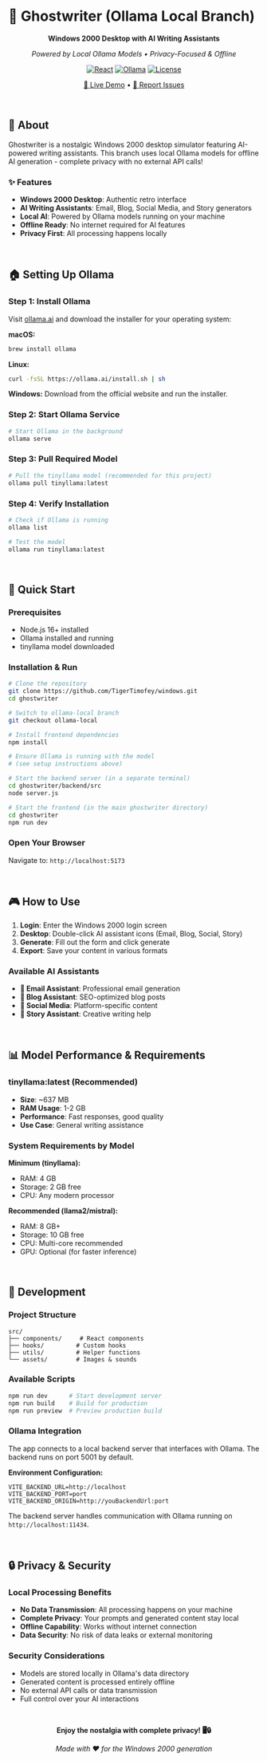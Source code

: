 # 🎯 Ghostwriter (Ollama Local Branch)

<div align="center">

**Windows 2000 Desktop with AI Writing Assistants**

*Powered by Local Ollama Models • Privacy-Focused & Offline*

[![React](https://img.shields.io/badge/React-19.1.1-blue.svg)](https://reactjs.org/)
[![Ollama](https://img.shields.io/badge/Ollama-Local-orange.svg)](https://ollama.ai/)
[![License](https://img.shields.io/badge/License-Private-red.svg)]()

[🚀 Live Demo](https://windows-lilac.vercel.app/) • [🐛 Report Issues](https://github.com/TigerTimofey/windows/issues)


</div>

<br/>

## 📖 About

Ghostwriter is a nostalgic Windows 2000 desktop simulator featuring AI-powered writing assistants. This branch uses local Ollama models for offline AI generation - complete privacy with no external API calls!

### ✨ Features
- **Windows 2000 Desktop**: Authentic retro interface
- **AI Writing Assistants**: Email, Blog, Social Media, and Story generators
- **Local AI**: Powered by Ollama models running on your machine
- **Offline Ready**: No internet required for AI features
- **Privacy First**: All processing happens locally

<br/>

## 🏠 Setting Up Ollama

### Step 1: Install Ollama
Visit [ollama.ai](https://ollama.ai/) and download the installer for your operating system:

**macOS:**
```bash
brew install ollama
```

**Linux:**
```bash
curl -fsSL https://ollama.ai/install.sh | sh
```

**Windows:**
Download from the official website and run the installer.

### Step 2: Start Ollama Service
```bash
# Start Ollama in the background
ollama serve
```

### Step 3: Pull Required Model
```bash
# Pull the tinyllama model (recommended for this project)
ollama pull tinyllama:latest

```

### Step 4: Verify Installation
```bash
# Check if Ollama is running
ollama list

# Test the model
ollama run tinyllama:latest
```

<br/>

## 🚀 Quick Start

### Prerequisites
- Node.js 16+ installed
- Ollama installed and running
- tinyllama model downloaded

### Installation & Run

```bash
# Clone the repository
git clone https://github.com/TigerTimofey/windows.git
cd ghostwriter

# Switch to ollama-local branch
git checkout ollama-local

# Install frontend dependencies
npm install

# Ensure Ollama is running with the model
# (see setup instructions above)

# Start the backend server (in a separate terminal)
cd ghostwriter/backend/src
node server.js

# Start the frontend (in the main ghostwriter directory)
cd ghostwriter
npm run dev
```

### Open Your Browser
Navigate to: `http://localhost:5173`

<br/>

## 🎮 How to Use

1. **Login**: Enter the Windows 2000 login screen
2. **Desktop**: Double-click AI assistant icons (Email, Blog, Social, Story)
3. **Generate**: Fill out the form and click generate
4. **Export**: Save your content in various formats

### Available AI Assistants
- **📧 Email Assistant**: Professional email generation
- **📝 Blog Assistant**: SEO-optimized blog posts
- **📱 Social Media**: Platform-specific content
- **📖 Story Assistant**: Creative writing help

<br/>

## 📊 Model Performance & Requirements

### tinyllama:latest (Recommended)
- **Size**: ~637 MB
- **RAM Usage**: 1-2 GB
- **Performance**: Fast responses, good quality
- **Use Case**: General writing assistance

### System Requirements by Model

**Minimum (tinyllama):**
- RAM: 4 GB
- Storage: 2 GB free
- CPU: Any modern processor

**Recommended (llama2/mistral):**
- RAM: 8 GB+
- Storage: 10 GB free
- CPU: Multi-core recommended
- GPU: Optional (for faster inference)

<br/>

## 🔧 Development

### Project Structure
```
src/
├── components/     # React components
├── hooks/         # Custom hooks
├── utils/         # Helper functions
└── assets/        # Images & sounds
```

### Available Scripts
```bash
npm run dev      # Start development server
npm run build    # Build for production
npm run preview  # Preview production build
```

### Ollama Integration
The app connects to a local backend server that interfaces with Ollama. The backend runs on port 5001 by default.

**Environment Configuration:**
```env
VITE_BACKEND_URL=http://localhost
VITE_BACKEND_PORT=port
VITE_BACKEND_ORIGIN=http://youBackendUrl:port
```

The backend server handles communication with Ollama running on `http://localhost:11434`.

<br/>



## 🔒 Privacy & Security

### Local Processing Benefits
- **No Data Transmission**: All processing happens on your machine
- **Complete Privacy**: Your prompts and generated content stay local
- **Offline Capability**: Works without internet connection
- **Data Security**: No risk of data leaks or external monitoring

### Security Considerations
- Models are stored locally in Ollama's data directory
- Generated content is processed entirely offline
- No external API calls or data transmission
- Full control over your AI interactions

<br/>

<div align="center">

**Enjoy the nostalgia with complete privacy! 🖥️🔒**

*Made with ❤️ for the Windows 2000 generation*

</div>
